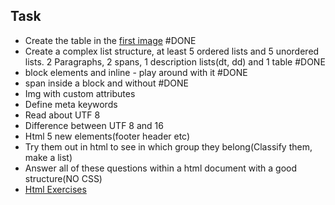 



## Task
- Create the table in the [first image](https://www.w3schools.com/html/html_tables.asp)  #DONE 
- Create a complex list structure, at least 5 ordered lists and 5 unordered lists. 2 Paragraphs, 2 spans, 1 description lists(dt, dd) and 1 table #DONE 
- block elements and inline - play around with it #DONE 
- span inside a block and without #DONE 
- Img with custom attributes
- Define meta keywords
- Read about UTF 8
- Difference between UTF 8 and 16
- Html 5 new elements(footer header etc)
- Try them out in html to see in which group they belong(Classify them, make a list)
- Answer all of these questions within a html document with a good structure(NO CSS)
- [Html Exercises](https://www.w3schools.com/html/exercise.asp)